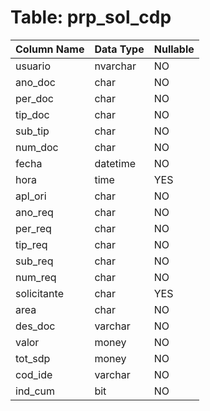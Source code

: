 # Table: prp_sol_cdp

| Column Name | Data Type | Nullable |
|-------------|-----------|----------|
| usuario | nvarchar | NO |
| ano_doc | char | NO |
| per_doc | char | NO |
| tip_doc | char | NO |
| sub_tip | char | NO |
| num_doc | char | NO |
| fecha | datetime | NO |
| hora | time | YES |
| apl_ori | char | NO |
| ano_req | char | NO |
| per_req | char | NO |
| tip_req | char | NO |
| sub_req | char | NO |
| num_req | char | NO |
| solicitante | char | YES |
| area | char | NO |
| des_doc | varchar | NO |
| valor | money | NO |
| tot_sdp | money | NO |
| cod_ide | varchar | NO |
| ind_cum | bit | NO |
